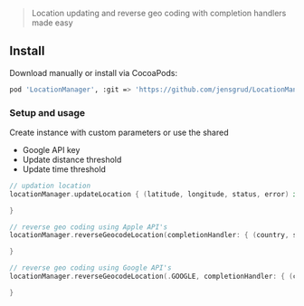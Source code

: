 > Location updating and reverse geo coding with completion handlers made easy

## Install
Download manually or install via CocoaPods:
```bash
pod 'LocationManager', :git => 'https://github.com/jensgrud/LocationManager.git'
```

### Setup and usage
Create instance with custom parameters or use the shared
- Google API key
- Update distance threshold
- Update time threshold

```swift
// updation location
locationManager.updateLocation { (latitude, longitude, status, error) in

}

// reverse geo coding using Apple API's
locationManager.reverseGeocodeLocation(completionHandler: { (country, state, city, reverseGecodeInfo, placemark, error) in

}

// reverse geo coding using Google API's
locationManager.reverseGeocodeLocation(.GOOGLE, completionHandler: { (country, state, city, reverseGecodeInfo, placemark, error) in

}
```
